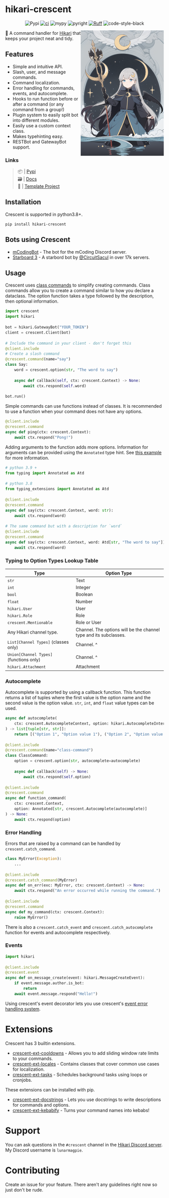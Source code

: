 # hikari-crescent

<div align="center">

![Pypi](https://img.shields.io/pypi/v/hikari-crescent)
[![ci](https://github.com/hikari-crescent/hikari-crescent/actions/workflows/ci.yml/badge.svg)](https://github.com/hikari-crescent/hikari-crescent/actions/workflows/ci.yml)
![mypy](https://badgen.net/badge/mypy/checked/2A6DB2)
![pyright](https://badgen.net/badge/pyright/checked/2A6DB2)
[![Ruff](https://img.shields.io/endpoint?url=https://raw.githubusercontent.com/charliermarsh/ruff/main/assets/badge/v1.json)](https://github.com/charliermarsh/ruff)
![code-style-black](https://img.shields.io/badge/code%20style-black-black)

</div>

<a href="https://github.com/hikari-crescent/crescent-chan">
    <img src="https://raw.githubusercontent.com/hikari-crescent/crescent-chan/main/1x.png" align=right width="264" height="397">
</a>

🌙 A command handler for [Hikari](https://github.com/hikari-py/hikari) that keeps your project neat and tidy.

## Features
 - Simple and intuitive API.
 - Slash, user, and message commands.
 - Command localization.
 - Error handling for commands, events, and autocomplete.
 - Hooks to run function before or after a command (or any command from a group!)
 - Plugin system to easily split bot into different modules.
 - Easily use a custom context class.
 - Makes typehinting easy.
 - RESTBot and GatewayBot support.

### Links
> 📦 | [Pypi](https://pypi.org/project/hikari-crescent/)<br>
> 🗃️ | [Docs](https://hikari-crescent.github.io/hikari-crescent/)<br>
> 🎨 | [Template Project](https://github.com/hikari-crescent/template)<br>

## Installation
Crescent is supported in python3.8+.
```
pip install hikari-crescent
```

## Bots using Crescent

- [mCodingBot](https://github.com/mcb-dev/mCodingBot) - The bot for the mCoding Discord server.
- [Starboard 3](https://github.com/circuitsacul/starboard-3) - A starbord bot by [@CircuitSacul](https://github.com/CircuitSacul)
in over 17k servers.


## Usage
Crescent uses [class commands](https://github.com/hikari-crescent/hikari-crescent/blob/main/examples/basic/basic.py)
to simplify creating commands. Class commands allow you to create a command similar to how you declare a
dataclass. The option function takes a type followed by the description, then optional information.

```python
import crescent
import hikari

bot = hikari.GatewayBot("YOUR_TOKEN")
client = crescent.Client(bot)

# Include the command in your client - don't forget this
@client.include
# Create a slash command
@crescent.command(name="say")
class Say:
    word = crescent.option(str, "The word to say")

    async def callback(self, ctx: crescent.Context) -> None:
        await ctx.respond(self.word)

bot.run()
```

Simple commands can use functions instead of classes. It is recommended to use a function when your
command does not have any options.

```python
@client.include
@crescent.command
async def ping(ctx: crescent.Context):
    await ctx.respond("Pong!")
```

Adding arguments to the function adds more options. Information for arguments can be provided using the `Annotated` type hint.
See [this example](https://github.com/hikari-crescent/hikari-crescent/blob/main/examples/basic/function_commands.py) for more information.

```python
# python 3.9 +
from typing import Annotated as Atd

# python 3.8
from typing_extensions import Annotated as Atd

@client.include
@crescent.command
async def say(ctx: crescent.Context, word: str):
    await ctx.respond(word)

# The same command but with a description for `word`
@client.include
@crescent.command
async def say(ctx: crescent.Context, word: Atd[str, "The word to say"]) -> None:
    await ctx.respond(word)
```


### Typing to Option Types Lookup Table 
| Type | Option Type |
|---|---|
| `str` | Text |
| `int` | Integer |
| `bool` | Boolean |
| `float` | Number |
| `hikari.User` | User |
| `hikari.Role` | Role |
| `crescent.Mentionable` | Role or User |
| Any Hikari channel type. | Channel. The options will be the channel type and its subclasses. |
| `List[Channel Types]` (classes only) | Channel. ^ |
| `Union[Channel Types]` (functions only) | Channel. ^ |
| `hikari.Attachment` | Attachment |


### Autocomplete
Autocomplete is supported by using a callback function. This function returns a list of tuples where the first
value is the option name and the second value is the option value. `str`, `int`, and `float` value types
can be used.

```python
async def autocomplete(
    ctx: crescent.AutocompleteContext, option: hikari.AutocompleteInteractionOption
) -> list[tuple[str, str]]:
    return [("Option 1", "Option value 1"), ("Option 2", "Option value 2")]

@client.include
@crescent.command(name="class-command")
class ClassCommand:
    option = crescent.option(str, autocomplete=autocomplete)

    async def callback(self) -> None:
        await ctx.respond(self.option)

@client.include
@crescent.command
async def function_command(
    ctx: crescent.Context,
    option: Annotated[str, crescent.Autocomplete(autocomplete)]
) -> None:
    await ctx.respond(option)
```

### Error Handling
Errors that are raised by a command can be handled by `crescent.catch_command`.

```python
class MyError(Exception):
    ...

@client.include
@crescent.catch_command(MyError)
async def on_err(exc: MyError, ctx: crescent.Context) -> None:
    await ctx.respond("An error occurred while running the command.")

@client.include
@crescent.command
async def my_command(ctx: crescent.Context):
    raise MyError()
```

There is also a `crescent.catch_event` and `crescent.catch_autocomplete` function for
events and autocomplete respectively.

### Events
```python
import hikari

@client.include
@crescent.event
async def on_message_create(event: hikari.MessageCreateEvent):
    if event.message.author.is_bot:
        return
    await event.message.respond("Hello!")
```
Using crescent's event decorator lets you use
crescent's [event error handling system](https://github.com/hikari-crescent/hikari-crescent/blob/main/examples/error_handling/basic.py#L27).

# Extensions
Crescent has 3 builtin extensions.

- [crescent-ext-cooldowns](https://github.com/hikari-crescent/hikari-crescent/tree/main/examples/ext/cooldowns) - Allows you to add sliding window rate limits to your commands.
- [crescent-ext-locales](https://github.com/hikari-crescent/hikari-crescent/tree/main/examples/ext/locales) - Contains classes that cover common use cases for localization.
- [crescent-ext-tasks](https://github.com/hikari-crescent/hikari-crescent/tree/main/examples/ext/tasks) - Schedules background tasks using loops or cronjobs.

These extensions can be installed with pip.

- [crescent-ext-docstrings](https://github.com/hikari-crescent/crescent-ext-docstrings) - Lets you use docstrings to write descriptions for commands and options.
- [crescent-ext-kebabify](https://github.com/hikari-crescent/crescent-ext-kebabify) - Turns your command names into kebabs!

# Support
You can ask questions in the `#crescent` channel in the [Hikari Discord server](https://discord.gg/Jx4cNGG). My Discord username is `lunarmagpie`.

# Contributing
Create an issue for your feature. There aren't any guidelines right now so just don't be rude.
